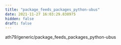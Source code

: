 ```yaml
---
title: "package_feeds_packages_python-ubus"
date: 2021-11-27 16:03:29.838975
hidden: false
draft: false
---
```


ath79/generic/package_feeds_packages_python-ubus

